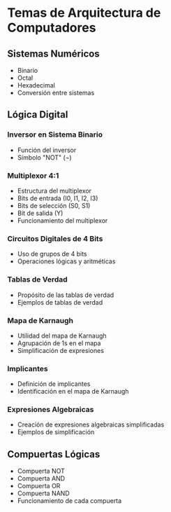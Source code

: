 # Temas de Arquitectura de Computadores

## Sistemas Numéricos
- Binario
- Octal
- Hexadecimal
- Conversión entre sistemas

## Lógica Digital
### Inversor en Sistema Binario
- Función del inversor
- Símbolo "NOT" (¬)

### Multiplexor 4:1
- Estructura del multiplexor
- Bits de entrada (I0, I1, I2, I3)
- Bits de selección (S0, S1)
- Bit de salida (Y)
- Funcionamiento del multiplexor

### Circuitos Digitales de 4 Bits
- Uso de grupos de 4 bits
- Operaciones lógicas y aritméticas

### Tablas de Verdad
- Propósito de las tablas de verdad
- Ejemplos de tablas de verdad

### Mapa de Karnaugh
- Utilidad del mapa de Karnaugh
- Agrupación de 1s en el mapa
- Simplificación de expresiones

### Implicantes
- Definición de implicantes
- Identificación en el mapa de Karnaugh

### Expresiones Algebraicas
- Creación de expresiones algebraicas simplificadas
- Ejemplos de simplificación

## Compuertas Lógicas
- Compuerta NOT
- Compuerta AND
- Compuerta OR
- Compuerta NAND
- Funcionamiento de cada compuerta
